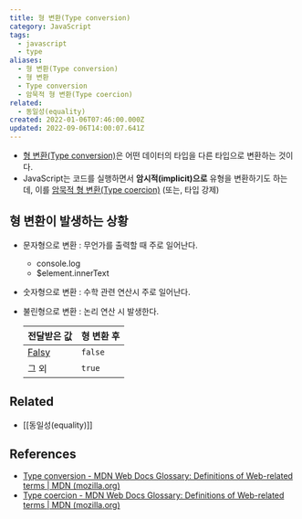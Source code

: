 ```yaml
---
title: 형 변환(Type conversion)
category: JavaScript
tags:
  - javascript
  - type
aliases:
  - 형 변환(Type conversion)
  - 형 변환
  - Type conversion
  - 암묵적 형 변환(Type coercion)
related:
  - 동일성(equality)
created: 2022-01-06T07:46:00.000Z
updated: 2022-09-06T14:00:07.641Z
---
```


- [형 변환(Type conversion)](https://developer.mozilla.org/en-US/docs/Glossary/Type_Conversion)은 어떤 데이터의 타입을 다른 타입으로 변환하는 것이다.
- JavaScript는 코드를 실행하면서 **암시적(implicit)으로** 유형을 변환하기도 하는데, 이를 [암묵적 형 변환(Type coercion)](https://developer.mozilla.org/en-US/docs/Glossary/Type_coercion) (또는, 타입 강제)

## 형 변환이 발생하는 상황

- 문자형으로 변환 : 무언가를 출력할 때 주로 일어난다.
  - console.log
  - $element.innerText
- 숫자형으로 변환 : 수학 관련 연산시 주로 일어난다.
- 불린형으로 변환 : 논리 연산 시 발생한다.

  | 전달받은 값                                                      | 형 변환 후 |
  | ---------------------------------------------------------------- | ---------- |
  | [Falsy](https://developer.mozilla.org/en-US/docs/Glossary/Falsy) | `false`    |
  | 그 외                                                            | `true`     |

## Related

- [[동일성(equality)]]

## References

- [Type conversion - MDN Web Docs Glossary: Definitions of Web-related terms | MDN (mozilla.org)](https://developer.mozilla.org/en-US/docs/Glossary/Type_Conversion)
- [Type coercion - MDN Web Docs Glossary: Definitions of Web-related terms | MDN (mozilla.org)](https://developer.mozilla.org/en-US/docs/Glossary/Type_coercion)

